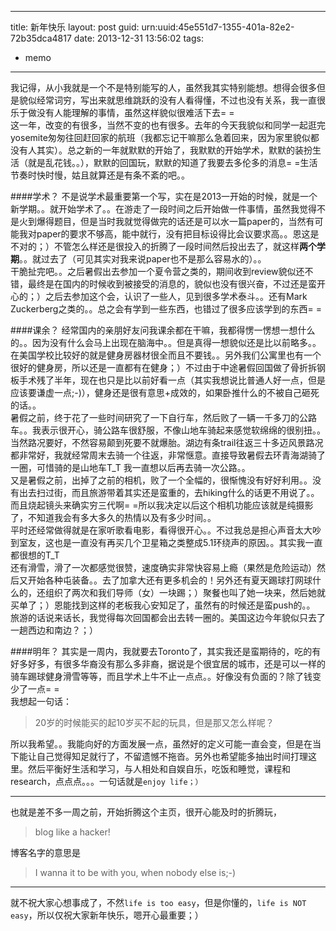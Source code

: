  ---
title: 新年快乐
layout: post
guid: urn:uuid:45e551d7-1355-401a-82e2-72b35dca4817
date: 2013-12-31 13:56:02
tags:
  - memo
---

我记得，从小我就是一个不是特别能写的人，虽然我其实特别能想。想得会很多但是貌似经常词穷，写出来就思维跳跃的没有人看得懂，不过也没有关系，我一直很乐于做没有人能理解的事情，虽然这样貌似很难活下去= =  
这一年，改变的有很多，当然不变的也有很多。去年的今天我貌似和同学一起逛完yosemite匆匆往回赶回家的航班（我都忘记干嘛那么急着回来，因为家里貌似都没有人其实）。总之新的一年就默默的开始了，我默默的开始学术，默默的装扮生活（就是乱花钱。。），默默的回国玩，默默的知道了我要去多伦多的消息= =生活节奏时快时慢，姑且就算还是有条不紊的吧。。

####学术？
不是说学术最重要第一个写，实在是2013一开始的时候，就是一个新学期。。就开始学术了。。在游走了一段时间之后开始做一件事情，虽然我觉得不是火到爆得题目，但是当时我就觉得做完的话还是可以水一篇paper的，当然有可能我对paper的要求不够高，能中就行，没有把目标设得比会议要求高。。恩这是不对的；）不管怎么样还是很投入的折腾了一段时间然后投出去了，就这样**两个学期**。。就过去了（可见其实对我来说paper也不是那么容易水的）。。  
干脆扯完吧。。之后暑假出去参加一个夏令营之类的，期间收到review貌似还不错，最终是在国内的时候收到被接受的消息的，貌似也没有很兴奋，不过还是蛮开心的；）之后去参加这个会，认识了一些人，见到很多学术泰斗。。还有Mark Zuckerberg之类的。。总之会有学到一些东西，也错过了很多应该学到的东西= =

####课余？
经常国内的亲朋好友问我课余都在干嘛，我都得愣一愣想一想什么的。。因为没有什么会马上出现在脑海中。。但是真得一想貌似还是比以前略多。。  
在美国学校比较好的就是健身房器材很全而且不要钱。。另外我们公寓里也有一个很好的健身房，所以还是一直都有在健身；）不过由于中途暑假回国做了骨折拆钢板手术残了半年，现在也只是比以前好看一点（其实我想说比普通人好一点，但是应该要谦虚一点;-)），健身还是很有意思+成效的，如果卧推什么的不被自己砸死的话。。  
暑假之前，终于花了一些时间研究了一下自行车，然后败了一辆一千多刀的公路车。。我表示很开心，骑公路车很舒服，不像山地车骑起来感觉软绵绵的很别扭。。当然路况要好，不然容易颠到死要不就爆胎。湖边有条trail往返三十多迈风景路况都非常好，我就经常周末去骑一个往返，非常惬意。直接导致暑假去环青海湖骑了一圈，可惜骑的是山地车T\_T 我一直想以后再去骑一次公路。。  
又是暑假之前，出掉了之前的相机，败了一个全幅的，很惭愧没有好好利用。。没有出去扫过街，而且旅游带着其实还是蛮重的，去hiking什么的话更不用说了。。而且烧起镜头来确实穷三代啊= =所以我决定以后这个相机功能应该就是纯摄影了，不知道我会有多大多久的热情以及有多少时间。。  
平时还经常做得就是在家听歌看电影，看得很开心。。不过我总是担心声音太大吵到室友，这也是一直没有再买几个卫星箱之类整成5.1环绕声的原因。。其实我一直都很想的T\_T  
还有滑雪，滑了一次都感觉很赞，速度确实非常快容易上瘾（果然是危险运动）然后又开始各种屯装备。。去了加拿大还有更多机会的！另外还有夏天踢球打网球什么的，还组织了两次和我们导师（女）一块踢；）聚餐也叫了她一块来，然后她就买单了；）恩能找到这样的老板我心安知足了，虽然有的时候还是蛮push的。。  
旅游的话说来话长，我觉得每次回国都会出去转一圈的。美国这边今年貌似只去了一趟西边和南边？；）

####明年？
其实是一周内，我就要去Toronto了，其实我还是蛮期待的，吃的有好多好多，有很多华裔没有那么多非裔，据说是个很宜居的城市，还是可以一样的骑车踢球健身滑雪等等，而且学术上牛不止一点点。。好像没有负面的？除了钱变少了一点= =  
我想起一句话：
>20岁的时候能买的起10岁买不起的玩具，但是那又怎么样呢？

所以我希望。。我能向好的方面发展一点，虽然好的定义可能一直会变，但是在当下能让自己觉得知足就行了，不留遗憾不拖沓。另外也希望能多抽出时间打理这里。然后平衡好生活和学习，与人相处和自娱自乐，吃饭和睡觉，课程和research，点点点。。。一句话就是```enjoy life；）```

---
也就是差不多一周之前，开始折腾这个主页，很开心能及时的折腾玩，
>blog like a hacker!

博客名字的意思是
>I wanna it to be with you, when nobody else is;-)

---
就不祝大家心想事成了，不然```life is too easy```，但是你懂的，```life is NOT easy```，所以仅祝大家新年快乐，嗯开心最重要；）

